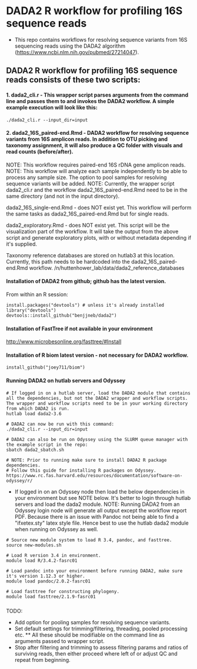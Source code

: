 DADA2 R workflow for profiling 16S sequence reads
======


* This repo contains workflows for resolving sequence variants from 16S sequencing reads using the DADA2 algorithm (https://www.ncbi.nlm.nih.gov/pubmed/27214047).

DADA2 R workflow for profiling 16S sequence reads consists of these two scripts:
--------------------------------------------------------------------------------


#### 1. dada2_cli.r - This wrapper script parses arguments from the command line and passes them to and invokes the DADA2 workflow. A simple example execution will look like this:
```./dada2_cli.r --input_dir=input```

#### 2. dada2_16S_paired-end.Rmd - DADA2 workflow for resolving sequence variants from 16S amplicon reads. In addition to OTU picking and taxonomy assignment, it will also produce a QC folder with visuals and read counts (before/after). 
  NOTE: This workflow requires paired-end 16S rDNA gene amplicon reads.
  NOTE: This workflow will analyze each sample independently to be able to process any sample size.  The option to pool samples for resolving sequence variants will be added.
  NOTE: Currently, the wrapper script dada2_cli.r and the workflow dada2_16S_paired-end.Rmd need to be in the same directory (and not in the input directory).  
  
dada2_16S_single-end.Rmd - does NOT exist yet.  This workflow will perform the same tasks as dada2_16S_paired-end.Rmd but for single reads.

dada2_exploratory.Rmd -  does NOT exist yet.  This script will be the visualization part of the workflow.  It will take the output from the above script and generate exploratory plots, with or without metadata depending if it's supplied.

Taxonomy reference databases are stored on hutlab3 at this location.  
  Currently, this path needs to be hardcoded into the dada2_16S_paired-end.Rmd workflow.
  /n/huttenhower_lab/data/dada2_reference_databases



#### Installation of DADA2 from github; github has the latest version.
From within an R session:
```
install.packages("devtools") # unless it's already installed
library("devtools")
devtools::install_github("benjjneb/dada2")
```

#### Installation of FastTree if not available in your environment
http://www.microbesonline.org/fasttree/#Install

#### Installation of R biom latest version - not necessary for DADA2 workflow.
```library(devtools)
install_github("joey711/biom")
```


#### Running DADA2 on hutlab servers and Odyssey

```
# If logged in on a hutlab server, load the DADA2 module that contains all the dependencies, but not the DADA2 wrapper and workflow scripts. The wrapper and workflow scripts need to be in your working directory from which DADA2 is run.
hutlab load dada2-3.6

# DADA2 can now be run with this command:
./dada2_cli.r --input_dir=input

# DADA2 can also be run on Odyssey using the SLURM queue manager with the example script in the repo:
sbatch dada2_sbatch.sh 

# NOTE: Prior to running make sure to install DADA2 R package dependencies. 
# Follow this guide for installing R packages on Odyssey.
https://www.rc.fas.harvard.edu/resources/documentation/software-on-odyssey/r/
```



* If logged in on an Odyssey node then load the below dependencies in your environment but see NOTE below.  It's better to login through hutlab servers and load the dada2 module.
NOTE:  Running DADA2 from an Odyssey login node will generate all output except the workflow report PDF.  Because there is an issue with Pandoc not being able to find a "ifxetex.sty" latex style file.  Hence best to use the hutlab dada2 module when running on Odyssey as well.

```
# Source new module system to load R 3.4, pandoc, and fasttree.
source new-modules.sh

# Load R version 3.4 in environment.
module load R/3.4.2-fasrc01

# Load pandoc into your environment before running DADA2, make sure it's version 1.12.3 or higher.
module load pandoc/2.0.2-fasrc01

# Load fasttree for constructing phylogeny.
module load fasttree/2.1.9-fasrc01
```



#####
TODO:
* Add option for pooling samples for resolving sequence variants.
* Set default settings for trimming/filtering, threading, pooled processing etc.
** All these should be modifiable on the command line as arguments passed to wrapper script.
* Stop after filtering and trimming to assess filtering params and ratios of surviving reads, then either proceed where left of or adjust QC and repeat from beginning.

